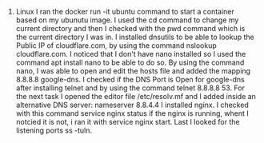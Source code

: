 1. Linux
I ran the  docker run -it ubuntu command to start a container based on my ubunutu image.
I used the cd command to change my current directory and then I checked with the pwd command which is the current directory I was in.
I installed dnsutils to be able to lookup the Public IP of cloudflare.com, by using the command nslookup cloudflare.com.
I noticed that I don't have nano installed so I used the command apt install nano to be able to do so.
By using the command nano, I was able to open and edit the hosts file and added the mapping 8.8.8.8 google-dns.
I checked if the DNS Port is Open for google-dns after installing telnet and by using the command telnet 8.8.8.8 53.
For the next task I opened the editor file /etc/resolv.mf and I added inside an alternative DNS server: nameserver 8.8.4.4
I installed nginx. I checked with this command service nginx status if the nginx is running, whent I notcied it is not, i ran it with service nginx start.
Last I looked for the listening ports ss -tuln.


